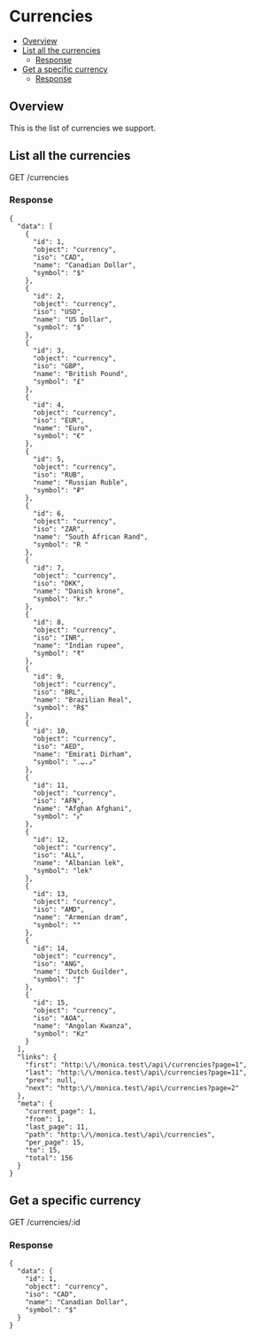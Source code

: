 # Currencies

<!-- TOC -->

- [Overview](#overview)
- [List all the currencies](#list-all-the-currencies)
    - [Response](#response)
- [Get a specific currency](#get-a-specific-currency)
    - [Response](#response-1)

<!-- /TOC -->

<a id="markdown-overview" name="overview"></a>
## Overview

This is the list of currencies we support.

<a id="markdown-list-all-the-currencies" name="list-all-the-currencies"></a>
## List all the currencies

<span class="url">
  GET /currencies
</span>

<a id="markdown-response" name="response"></a>
### Response

<pre><code class="json">{
  "data": [
    {
      "id": 1,
      "object": "currency",
      "iso": "CAD",
      "name": "Canadian Dollar",
      "symbol": "$"
    },
    {
      "id": 2,
      "object": "currency",
      "iso": "USD",
      "name": "US Dollar",
      "symbol": "$"
    },
    {
      "id": 3,
      "object": "currency",
      "iso": "GBP",
      "name": "British Pound",
      "symbol": "£"
    },
    {
      "id": 4,
      "object": "currency",
      "iso": "EUR",
      "name": "Euro",
      "symbol": "€"
    },
    {
      "id": 5,
      "object": "currency",
      "iso": "RUB",
      "name": "Russian Ruble",
      "symbol": "₽"
    },
    {
      "id": 6,
      "object": "currency",
      "iso": "ZAR",
      "name": "South African Rand",
      "symbol": "R "
    },
    {
      "id": 7,
      "object": "currency",
      "iso": "DKK",
      "name": "Danish krone",
      "symbol": "kr."
    },
    {
      "id": 8,
      "object": "currency",
      "iso": "INR",
      "name": "Indian rupee",
      "symbol": "₹"
    },
    {
      "id": 9,
      "object": "currency",
      "iso": "BRL",
      "name": "Brazilian Real",
      "symbol": "R$"
    },
    {
      "id": 10,
      "object": "currency",
      "iso": "AED",
      "name": "Emirati Dirham",
      "symbol": ".د.ب"
    },
    {
      "id": 11,
      "object": "currency",
      "iso": "AFN",
      "name": "Afghan Afghani",
      "symbol": "؋"
    },
    {
      "id": 12,
      "object": "currency",
      "iso": "ALL",
      "name": "Albanian lek",
      "symbol": "lek"
    },
    {
      "id": 13,
      "object": "currency",
      "iso": "AMD",
      "name": "Armenian dram",
      "symbol": ""
    },
    {
      "id": 14,
      "object": "currency",
      "iso": "ANG",
      "name": "Dutch Guilder",
      "symbol": "ƒ"
    },
    {
      "id": 15,
      "object": "currency",
      "iso": "AOA",
      "name": "Angolan Kwanza",
      "symbol": "Kz"
    }
  ],
  "links": {
    "first": "http:\/\/monica.test\/api\/currencies?page=1",
    "last": "http:\/\/monica.test\/api\/currencies?page=11",
    "prev": null,
    "next": "http:\/\/monica.test\/api\/currencies?page=2"
  },
  "meta": {
    "current_page": 1,
    "from": 1,
    "last_page": 11,
    "path": "http:\/\/monica.test\/api\/currencies",
    "per_page": 15,
    "to": 15,
    "total": 156
  }
}</code></pre>

<a id="markdown-get-a-specific-currency" name="get-a-specific-currency"></a>
## Get a specific currency

<span class="url">
  GET /currencies/:id
</span>

<a id="markdown-response-1" name="response-1"></a>
### Response

<pre><code class="json">{
  "data": {
    "id": 1,
    "object": "currency",
    "iso": "CAD",
    "name": "Canadian Dollar",
    "symbol": "$"
  }
}</code></pre>
